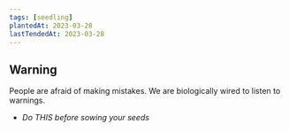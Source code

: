 ```yaml
---
tags: [seedling]
plantedAt: 2023-03-28
lastTendedAt: 2023-03-28
---
```


## Warning

People are afraid of making mistakes. We are biologically wired to listen to warnings.

* *Do THIS before sowing your seeds*

